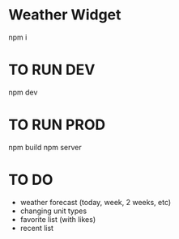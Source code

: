 # Weather Widget

npm i

# TO RUN DEV
npm dev

# TO RUN PROD
npm build
npm server


# TO DO
- weather forecast (today, week, 2 weeks, etc)
- changing unit types
- favorite list (with likes)
- recent list